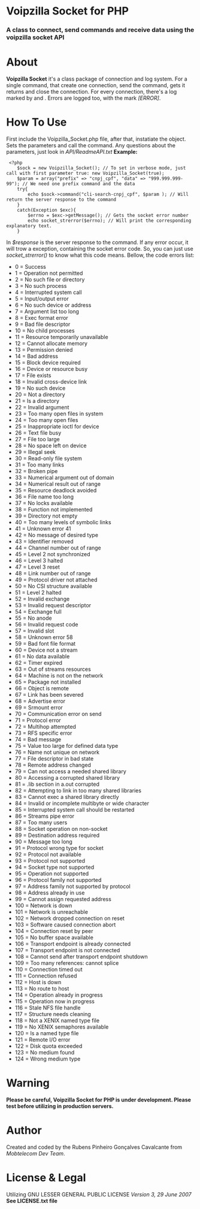 Voipzilla Socket for PHP
===========

### A class to connect, send commands and receive data using the voipzilla socket API

About
========

**Voipzilla Socket** it's a class package of connection and log system. For a single command, that create one connection, send the command, gets it returns and close the connection. For every connection, there's a log marked by *<CONNECTED NOW>* and *<DISCONECTED NOW>*. Errors are logged too, with the mark *[ERROR]*.


How To Use
========

First include the Voipzilla_Socket.php file, after that, instatiate the object. Sets the parameters and call the command.
Any questions about the parameters, just look in *API/ReadmeAPI.txt*
**Example:**

     <?php
     	$sock = new Voipzilla_Socket(); // To set in verbose mode, just call with first parameter true: new Voipzilla_Socket(true);
        $param = array("prefix" => "cnpj_cpf", "data" => "999.999.999-99"); // We need one prefix command and the data
		try{
			echo $sock->command("cli-search-cnpj_cpf", $param ); // Will return the server response to the command
    	}
    	catch(Exception $exc){
    		$errno = $exc->getMessage(); // Gets the socket error number
    		echo socket_strerror($errno); // Will print the corresponding explanatory text. 
    	}

In *$response* is the server response to the command. If any error occur, it will trow a exception, containing the socket error code.
So, you can just use *socket_strerror()* to know what this code means.
Bellow, the code errors list:

*    0 = Success
*    1 = Operation not permitted
*    2 = No such file or directory
*    3 = No such process
*    4 = Interrupted system call
*    5 = Input/output error
*    6 = No such device or address
*    7 = Argument list too long
*    8 = Exec format error
*    9 = Bad file descriptor
*    10 = No child processes
*    11 = Resource temporarily unavailable
*    12 = Cannot allocate memory
*    13 = Permission denied
*    14 = Bad address
*    15 = Block device required
*    16 = Device or resource busy
*    17 = File exists
*    18 = Invalid cross-device link
*    19 = No such device
*    20 = Not a directory
*    21 = Is a directory
*    22 = Invalid argument
*    23 = Too many open files in system
*    24 = Too many open files
*    25 = Inappropriate ioctl for device
*    26 = Text file busy
*    27 = File too large
*    28 = No space left on device
*    29 = Illegal seek
*    30 = Read-only file system
*    31 = Too many links
*    32 = Broken pipe
*    33 = Numerical argument out of domain
*    34 = Numerical result out of range
*    35 = Resource deadlock avoided
*    36 = File name too long
*    37 = No locks available
*    38 = Function not implemented
*    39 = Directory not empty
*    40 = Too many levels of symbolic links
*    41 = Unknown error 41
*    42 = No message of desired type
*    43 = Identifier removed
*    44 = Channel number out of range
*    45 = Level 2 not synchronized
*    46 = Level 3 halted
*    47 = Level 3 reset
*    48 = Link number out of range
*    49 = Protocol driver not attached
*    50 = No CSI structure available
*    51 = Level 2 halted
*    52 = Invalid exchange
*    53 = Invalid request descriptor
*    54 = Exchange full
*    55 = No anode
*    56 = Invalid request code
*    57 = Invalid slot
*    58 = Unknown error 58
*    59 = Bad font file format
*    60 = Device not a stream
*    61 = No data available
*    62 = Timer expired
*    63 = Out of streams resources
*    64 = Machine is not on the network
*    65 = Package not installed
*    66 = Object is remote
*    67 = Link has been severed
*    68 = Advertise error
*    69 = Srmount error
*    70 = Communication error on send
*    71 = Protocol error
*    72 = Multihop attempted
*    73 = RFS specific error
*    74 = Bad message
*    75 = Value too large for defined data type
*    76 = Name not unique on network
*    77 = File descriptor in bad state
*    78 = Remote address changed
*    79 = Can not access a needed shared library
*    80 = Accessing a corrupted shared library
*    81 = .lib section in a.out corrupted
*    82 = Attempting to link in too many shared libraries
*    83 = Cannot exec a shared library directly
*    84 = Invalid or incomplete multibyte or wide character
*    85 = Interrupted system call should be restarted
*    86 = Streams pipe error
*    87 = Too many users
*    88 = Socket operation on non-socket
*    89 = Destination address required
*    90 = Message too long
*    91 = Protocol wrong type for socket
*    92 = Protocol not available
*    93 = Protocol not supported
*    94 = Socket type not supported
*    95 = Operation not supported
*    96 = Protocol family not supported
*    97 = Address family not supported by protocol
*    98 = Address already in use
*    99 = Cannot assign requested address
*    100 = Network is down
*    101 = Network is unreachable
*    102 = Network dropped connection on reset
*    103 = Software caused connection abort
*    104 = Connection reset by peer
*    105 = No buffer space available
*    106 = Transport endpoint is already connected
*    107 = Transport endpoint is not connected
*    108 = Cannot send after transport endpoint shutdown
*    109 = Too many references: cannot splice
*    110 = Connection timed out
*    111 = Connection refused
*    112 = Host is down
*    113 = No route to host
*    114 = Operation already in progress
*    115 = Operation now in progress
*    116 = Stale NFS file handle
*    117 = Structure needs cleaning
*    118 = Not a XENIX named type file
*    119 = No XENIX semaphores available
*    120 = Is a named type file
*    121 = Remote I/O error
*    122 = Disk quota exceeded
*    123 = No medium found
*    124 = Wrong medium type



Warning
============

**Please be careful, Voipzilla Socket for PHP is under development. Please test before utilizing in production servers.**

Author
============

Created and coded by the Rubens Pinheiro Gonçalves Cavalcante
from *Mobtelecom Dev Team*.


License & Legal
==============

Utilizing GNU LESSER GENERAL PUBLIC LICENSE *Version 3, 29 June 2007*
**See LICENSE.txt file**